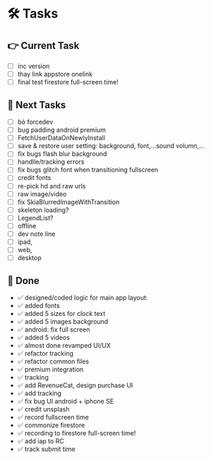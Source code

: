 # 🛠️ Tasks  

## 👉 Current Task    
- [ ] inc version
- [ ] thay link appstore onelink
- [ ] final test firestore full-screen time!

## 🙌 Next Tasks  

- [ ] bỏ forcedev
- [ ] bug padding android premium
- [ ] FetchUserDataOnNewlyInstall
- [ ] save & restore user setting: background, font,...sound volumn,...
- [ ] fix bugs flash blur background
- [ ] handlle/tracking errors
- [ ] fix bugs glitch font when transitioning fullscreen
- [ ] credit fonts
- [ ] re-pick hd and raw urls
- [ ] raw image/video
- [ ] fix SkiaBlurredImageWithTransition
- [ ] skeleton loading?
- [ ] LegendList?
- [ ] offline
- [ ] dev note line
- [ ] ipad,
- [ ] web,
- [ ] desktop

## 🎉 Done  
- ✅ designed/coded logic for main app layout:
- ✅ added fonts
- ✅ added 5 sizes for clock text
- ✅ added 5 images background
- ✅ android: fix full screen
- ✅ added 5 videos
- ✅ almost done revamped UI/UX
- ✅ refactor tracking
- ✅ refactor common files
- ✅ premium integration
- ✅ tracking
- ✅ add RevenueCat, design purchase UI
- ✅ add tracking
- ✅ fix bug UI android + iphone SE
- ✅ credit unsplash
- ✅ record fullscreen time
- ✅ commonize firestore
- ✅ recording to firestore full-screen time!
- ✅ add iap to RC
- ✅ track submit time
